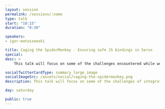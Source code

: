 ```yaml
---
layout: session
permalink: /sessions/:name
type: talk
start: "10:15"
duration: "0:30"

speakers:
- igor-matuszewski

title: Caging the SpiderMonkey - Ensuring safe JS bindings in Servo
special:
desc: >
    This talk will focus on some of the challenges encountered while working on integrating SpiderMonkey JavaScript engine with the Servo web browser engine (written in C++ and Rust, respectively). We will explore how Rust's rich type system made it possible to enforce many Servo–SpiderMonkey interface rules and safety considerations at compile time and how a custom compiler plugin was developed to verify against project-specific errors at a language level.

socialTwitterCardType: summary_large_image
socialImageSrc: /assets/social/caging-the-spidermonkey.png
description: This talk will focus on some of the challenges of integrating SpiderMonkey JS engine with the Servo web browser engine, exploring how Rust's rich type system helped.

day: saturday

public: true
---
```


